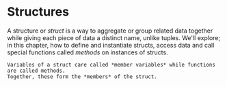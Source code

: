 # Structures

A structure or *struct* is a way to aggregate or group related data together while giving
each piece of data a distinct name, unlike tuples. We'll explore; in this chapter, how to
define and instantiate structs, access data and call special functions called *methods*
on instances of structs.

```admonish note
Variables of a struct care called *member variables* while functions are called methods.
Together, these form the *members* of the struct.
```

